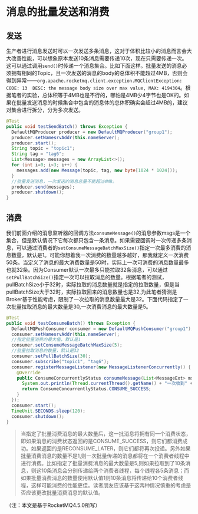 # 消息的批量发送和消费

## 发送

生产者进行消息发送时可以一次发送多条消息，这对于体积比较小的消息而言会大大改善性能，可以想象原本发送10条消息需要传递10次，现在只需要传递一次。这可以通过调用`send()`时传递一个消息集合。比如下面这样。批量发送的消息必须拥有相同的Topic，且一次发送的消息的body的总体积不能超过4MB，否则会得到异常——`org.apache.rocketmq.client.exception.MQClientException: CODE: 13  DESC: the message body size over max value, MAX: 4194304`。根据笔者的实验，总体积等于4MB也是不行的，哪怕是4MB少4字节也是OK的。如果在批量发送消息的时候集合中包含的消息体的总体积确实会超过4MB的，建议对集合进行拆分，分为多次发送。

```java
@Test
public void testSendBatch() throws Exception {
  DefaultMQProducer producer = new DefaultMQProducer("group1");
  producer.setNamesrvAddr(this.nameServer);
  producer.start();
  String topic = "topic1";
  String tag = "tag6";
  List<Message> messages = new ArrayList<>();
  for (int i=0; i<3; i++) {
    messages.add(new Message(topic, tag, new byte[1024 * 1024]));
  }
  //批量发送消息，一次发送的消息总量不能超过4MB。
  producer.send(messages);
  producer.shutdown();
}
```

## 消费

我们前面介绍的消息监听器的回调方法`consumeMessage()`的消息参数msgs是一个集合，但是默认情况下它每次都只包含一条消息。如果需要回调时一次传递多条消息，可以通过消费者的`setConsumeMessageBatchMaxSize()`指定一次最多消费的消息数量，默认是1。可能你想着我一次消费的数量越多越好，那我就定义一次消费50条。当定义了消息的最大消费数量是50时，实际上一次可消费的消息数量最多也就32条。因为Consumer默认一次最多只能拉取32条消息，可以通过`setPullBatchSize()`指定一次可以拉取消息的数量。根据笔者的测试，pullBatchSize小于32时，实际拉取的消息数量就是指定的拉取数量，但是当pullBatchSize大于32时，实际拉取回来的消息数量也是32,为此笔者猜测是Broker基于性能考虑，限制了一次拉取的消息数量最大是32。下面代码指定了一次批量拉取消息的最大数量是30,一次消费消息的最大数量是5。

```java
@Test
public void testConsumeBatch() throws Exception {
  DefaultMQPushConsumer consumer = new DefaultMQPushConsumer("group1");
  consumer.setNamesrvAddr(this.nameServer);
  //指定批量消费的最大值，默认是1
  consumer.setConsumeMessageBatchMaxSize(5);
  //批量拉取消息的数量，默认是32
  consumer.setPullBatchSize(30);
  consumer.subscribe("topic1", "tag6");
  consumer.registerMessageListener(new MessageListenerConcurrently() {
    @Override
    public ConsumeConcurrentlyStatus consumeMessage(List<MessageExt> msgs, ConsumeConcurrentlyContext context) {
      System.out.println(Thread.currentThread().getName() + "一次收到" + msgs.size() + "消息");
      return ConsumeConcurrentlyStatus.CONSUME_SUCCESS;
    }
  });
  consumer.start();
  TimeUnit.SECONDS.sleep(120);
  consumer.shutdown();
}
```

> 当指定了批量消费消息的最大数量后，这一批消息将拥有同一个消费状态，即如果消息的消费状态返回的是CONSUME_SUCCESS，则它们都消费成功。如果返回的是RECONSUME_LATER，则它们都将再次投递。另外如果批量消费消息的数量不是1,则一次批量传递的消息都将在一个消费者线程中进行消费。比如指定了批量消费消息的最大数量是5,则如果拉取到了10条消息，则这10条消息会分别传递给两个消费者线程，每个线程各5条消息；而如果批量消费消息的数量使用默认值1则10条消息将传递给10个消费者线程，这样可能消费的性能更佳。读者朋友应该基于这两种情况慎重的考虑是否应该更改批量消费消息的默认值。

（注：本文是基于RocketMQ4.5.0所写）